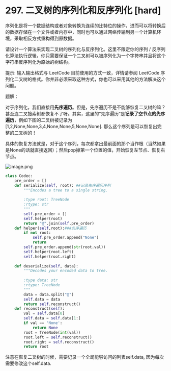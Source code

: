 # 297. 二叉树的序列化和反序列化 [hard]



序列化是将一个数据结构或者对象转换为连续的比特位的操作，进而可以将转换后的数据存储在一个文件或者内存中，同时也可以通过网络传输到另一个计算机环境，采取相反方式重构得到原数据。

请设计一个算法来实现二叉树的序列化与反序列化。这里不限定你的序列 / 反序列化算法执行逻辑，你只需要保证一个二叉树可以被序列化为一个字符串并且将这个字符串反序列化为原始的树结构。

提示: 输入输出格式与 LeetCode 目前使用的方式一致，详情请参阅 LeetCode 序列化二叉树的格式。你并非必须采取这种方式，你也可以采用其他的方法解决这个问题。

 

题解：

对于序列化，我们直接用**先序遍历**。但是，先序遍历不是不能够恢复二叉树的嘛？甚至连二叉搜索树都恢复不了呀。其实，这里的“先序遍历”是**记录了空节点的先序遍历**，例如下图的二叉树被记录为[1,2,None,None,3,4,None,None,5,None,None]. 那么这个序列是可以恢复出完整的二叉树的！

具体的恢复方法就是，对于这个序列，每次都拿出最前面的那个当作根（当然如果是None的话就直接返回）；然后pop掉第一个位置的值，开始恢复左节点、恢复右节点。

![image.png](https://pic.leetcode-cn.com/f009a6fa08e46c1e9d0f803870e823af89c14cf48a7a7da9fced4cec5033c31c-image.png)

```python
class Codec:
    pre_order = []
    def serialize(self, root): ##记录先序遍历序列
        """Encodes a tree to a single string.
        
        :type root: TreeNode
        :rtype: str
        """
        self.pre_order = []
        self.helper(root)
        return "@".join(self.pre_order)
    def helper(self,root):###先序遍历
        if not root:
            self.pre_order.append("None")
            return
        self.pre_order.append(str(root.val))
        self.helper(root.left)
        self.helper(root.right)
        
    def deserialize(self, data):
        """Decodes your encoded data to tree.
        
        :type data: str
        :rtype: TreeNode
        """
        data = data.split("@")
        self.data = data
        return self.reconstruct()
    def reconstruct(self):
        val = self.data[0]
        self.data = self.data[1:]
        if val == 'None':
            return None
        root = TreeNode(int(val))
        root.left = self.reconstruct()
        root.right = self.reconstruct()
        return root
```

注意在恢复二叉树的时候，需要记录一个全局能够访问的列表self.data, 因为每次需要修改这个self.data.